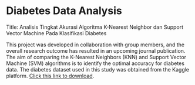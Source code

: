 # Diabetes Data Analysis
Title: Analisis Tingkat Akurasi Algoritma K-Nearest Neighbor dan Support Vector Machine Pada Klasifikasi Diabetes 

This project was developed in collaboration with group members, and the overall research outcome has resulted in an upcoming journal publication. The aim of comparing the K-Nearest Neighbors (KNN) and Support Vector Machine (SVM) algorithms is to identify the optimal accuracy for diabetes data. The diabetes dataset used in this study was obtained from the Kaggle platform. [Click this link to download](https://www.kaggle.com/datasets/nanditapore/healthcare-diabetes).
